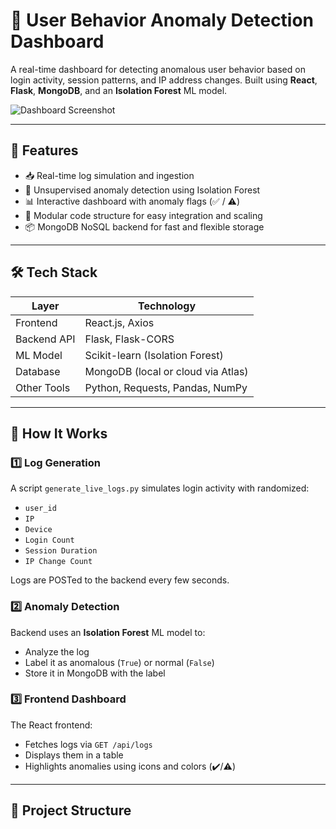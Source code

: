 # 🧠 User Behavior Anomaly Detection Dashboard

A real-time dashboard for detecting anomalous user behavior based on login activity, session patterns, and IP address changes. Built using **React**, **Flask**, **MongoDB**, and an **Isolation Forest** ML model.

![Dashboard Screenshot](C:\Users\lenovo\Documents\1.png) <!-- Optional: Replace with your screenshot path -->

---

## 🚀 Features

- 📥 Real-time log simulation and ingestion
- 🧠 Unsupervised anomaly detection using Isolation Forest
- 📊 Interactive dashboard with anomaly flags (✅ / ⚠️)
- 🧩 Modular code structure for easy integration and scaling
- 📦 MongoDB NoSQL backend for fast and flexible storage

---

## 🛠️ Tech Stack

| Layer        | Technology                          |
|--------------|--------------------------------------|
| Frontend     | React.js, Axios                      |
| Backend API  | Flask, Flask-CORS                    |
| ML Model     | Scikit-learn (Isolation Forest)      |
| Database     | MongoDB (local or cloud via Atlas)   |
| Other Tools  | Python, Requests, Pandas, NumPy      |

---

## 🧬 How It Works

### 1️⃣ Log Generation
A script `generate_live_logs.py` simulates login activity with randomized:
- `user_id`
- `IP`
- `Device`
- `Login Count`
- `Session Duration`
- `IP Change Count`

Logs are POSTed to the backend every few seconds.

### 2️⃣ Anomaly Detection
Backend uses an **Isolation Forest** ML model to:
- Analyze the log
- Label it as anomalous (`True`) or normal (`False`)
- Store it in MongoDB with the label

### 3️⃣ Frontend Dashboard
The React frontend:
- Fetches logs via `GET /api/logs`
- Displays them in a table
- Highlights anomalies using icons and colors (✔️/⚠️)

---

## 📂 Project Structure

